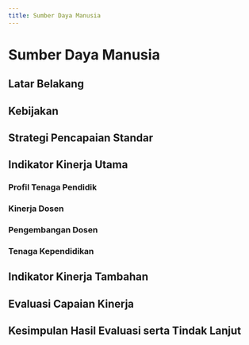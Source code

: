 ```yaml
---
title: Sumber Daya Manusia
---
```


# Sumber Daya Manusia

<!--@include: ../penilaian/15-31.md-->

## Latar Belakang

<!--@include: ../panduan/iii-d-4-1.md-->

## Kebijakan

<!--@include: ../panduan/iii-d-4-2.md-->

## Strategi Pencapaian Standar

<!--@include: ../panduan/iii-d-4-3.md-->

## Indikator Kinerja Utama

### Profil Tenaga Pendidik

<!--@include: ../panduan/iii-d-4-4-a.md-->

### Kinerja Dosen

<!--@include: ../panduan/iii-d-4-4-b.md-->

### Pengembangan Dosen

<!--@include: ../panduan/iii-d-4-4-c.md-->

### Tenaga Kependidikan

<!--@include: ../panduan/iii-d-4-4-d.md-->

## Indikator Kinerja Tambahan

<!--@include: ../panduan/iii-d-4-5.md-->

## Evaluasi Capaian Kinerja

<!--@include: ../panduan/iii-d-4-6.md-->

## Kesimpulan Hasil Evaluasi serta Tindak Lanjut

<!--@include: ../panduan/iii-d-4-7.md-->
